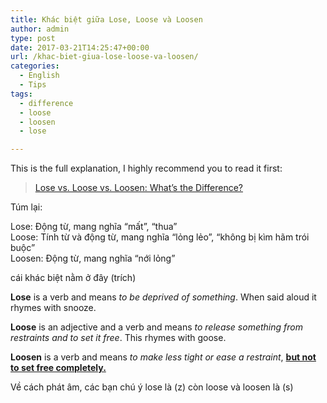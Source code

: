 ```yaml
---
title: Khác biệt giữa Lose, Loose và Loosen
author: admin
type: post
date: 2017-03-21T14:25:47+00:00
url: /khac-biet-giua-lose-loose-va-loosen/
categories:
  - English
  - Tips
tags:
  - difference
  - loose
  - loosen
  - lose

---
```

This is the full explanation, I highly recommend you to read it first:

<blockquote class="wp-embedded-content" data-secret="UpfWulf2rF">
  <p>
    <a href="https: //writingexplained.org/lose-versus-loose-difference">Lose vs. Loose vs. Loosen: What’s the Difference?</a>
  </p>
</blockquote>



Túm lại:

Lose: Động từ, mang nghĩa &#8220;mất&#8221;, &#8220;thua&#8221;  
Loose: Tính từ và động từ, mang nghĩa &#8220;lỏng lẻo&#8221;, &#8220;không bị kìm hãm trói buộc&#8221;  
Loosen: Động từ, mang nghĩa &#8220;nới lỏng&#8221;

cái khác biệt nằm ở đây (trích)

**Lose** is a verb and means _to be deprived of something_. When said aloud it rhymes with snooze.

**Loose** is an adjective and a verb and means _to release something from restraints and to set it free_. This rhymes with goose.

**Loosen** is a verb and means _to make less tight or ease a restraint_, <span style="text-decoration: underline;"><strong>but not to set free completely.</strong></span>

Về cách phát âm, các bạn chú ý lose là (z) còn loose và loosen là (s)

